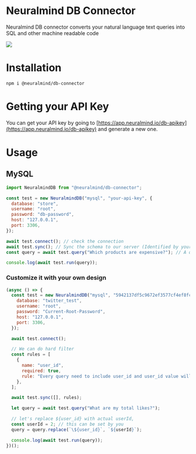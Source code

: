 # Neuralmind DB Connector

Neuralmind DB connector converts your natural language text queries into SQL and other machine readable code

![](neuralmind-db-npm.gif)

# Installation

`npm i @neuralmind/db-connector`

# Getting your API Key

You can get your API key by going to [https://app.neuralmind.io/db-apikey](https://app.neuralmind.io/db-apikey) and generate a new one.

# Usage

## MySQL

```js
import NeuralmindDB from "@neuralmind/db-connector";

const test = new NeuralmindDB("mysql", "your-api-key", {
  database: "store",
  username: "root",
  password: "db-password",
  host: "127.0.0.1",
  port: 3306,
});

await test.connect(); // check the connection
await test.sync(); // Sync the schema to our server (Identified by your API key)
const query = await test.query("Which products are expensive?"); // A query (In this case SQL) that you can run anywhere you want or even in our library

console.log(await test.run(query));
```

### Customize it with your own design

```js
(async () => {
  const test = new NeuralmindDB("mysql", "5942137df5c9672ef3577cf4ef8fc224", {
    database: "twitter_test",
    username: "root",
    password: "Current-Root-Password",
    host: "127.0.0.1",
    port: 3306,
  });

  await test.connect();

  // We can do hard filter
  const rules = [
    {
      name: "user_id",
      required: true,
      rule: "Every query need to include user_id and user_id value will be ${user_id}",
    },
  ];

  await test.sync([], rules);

  let query = await test.query("What are my total likes?");

  // let's replace ${user_id} with actual userId,
  const userId = 2; // this can be set by you
  query = query.replace(`\${user_id}`, `${userId}`);

  console.log(await test.run(query));
})();
```
